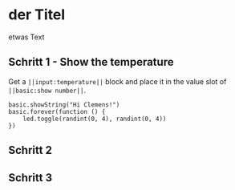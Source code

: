 
# der Titel

etwas Text

## Schritt 1 - Show the temperature

Get a ``||input:temperature||`` block and place it in the value slot of ``||basic:show number||``.

```blocks
basic.showString("Hi Clemens!")
basic.forever(function () {
    led.toggle(randint(0, 4), randint(0, 4))
})
```

## Schritt 2

## Schritt 3

